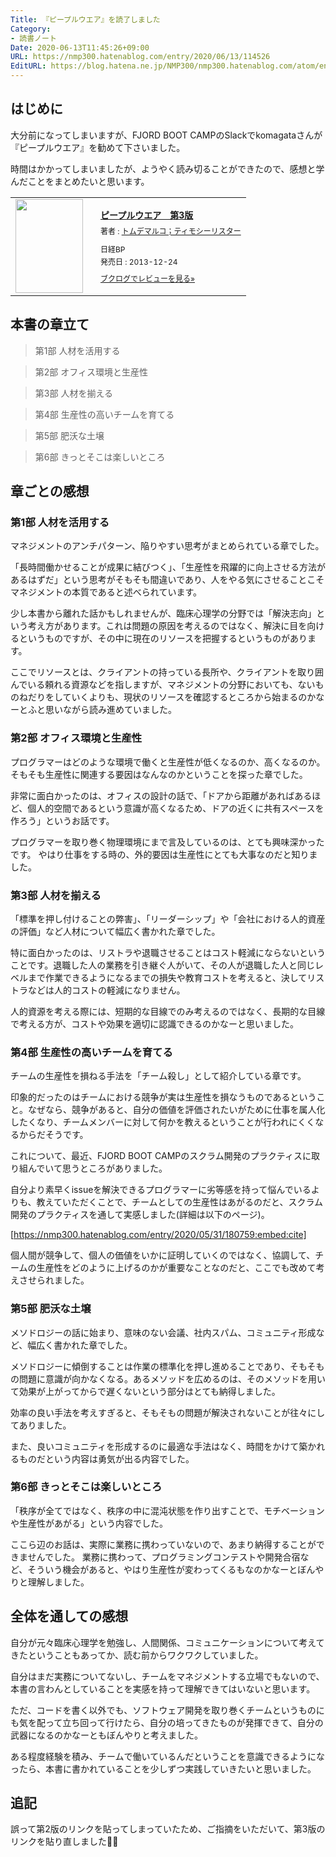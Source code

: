 ```yaml
---
Title: 『ピープルウエア』を読了しました
Category:
- 読書ノート
Date: 2020-06-13T11:45:26+09:00
URL: https://nmp300.hatenablog.com/entry/2020/06/13/114526
EditURL: https://blog.hatena.ne.jp/NMP300/nmp300.hatenablog.com/atom/entry/26006613584427198
---
```


## はじめに

大分前になってしまいますが、FJORD BOOT CAMPのSlackでkomagataさんが『ピープルウエア』を勧めて下さいました。

時間はかかってしまいましたが、ようやく読み切ることができたので、感想と学んだことをまとめたいと思います。

<div class="booklog_html"><table><tr><td class="booklog_html_image"><a href="https://www.amazon.co.jp/dp/B00I96CJWO?tag=booklogjp-default-22&linkCode=ogi&th=1&psc=1" target="_blank"><img src="https://m.media-amazon.com/images/I/51Dw+SbRbFL._SL160_.jpg" width="108" height="150" style="border:0;border-radius:0;" /></a></td><td class="booklog_html_info" style="padding-left:20px;"><div class="booklog_html_title" style="margin-bottom:10px;font-size:14px;font-weight:bold;"><a href="https://www.amazon.co.jp/dp/B00I96CJWO?tag=booklogjp-default-22&linkCode=ogi&th=1&psc=1" target="_blank">ピープルウエア　第3版</a></div><div style="margin-bottom:10px;"><div class="booklog_html_author" style="margin-bottom:15px;font-size:12px;;line-height:1.2em">著者 : <a href="https://booklog.jp/author/%E3%83%88%E3%83%A0%E3%83%87%E3%83%9E%E3%83%AB%E3%82%B3%EF%BC%9B%E3%83%86%E3%82%A3%E3%83%A2%E3%82%B7%E3%83%BC%E3%83%AA%E3%82%B9%E3%82%BF%E3%83%BC" target="_blank">トムデマルコ；ティモシーリスター</a></div><div class="booklog_html_manufacturer" style="margin-bottom:5px;font-size:12px;;line-height:1.2em">日経BP</div><div class="booklog_html_release" style="font-size:12px;;line-height:1.2em">発売日 : 2013-12-24</div></div><div class="booklog_html_link_amazon"><a href="https://booklog.jp/item/1/B00I96CJWO" style="font-size:12px;" target="_blank">ブクログでレビューを見る»</a></div></td></tr></table></div>

## 本書の章立て

> 第1部 人材を活用する

> 第2部 オフィス環境と生産性

> 第3部 人材を揃える

> 第4部 生産性の高いチームを育てる

> 第5部 肥沃な土壌

> 第6部 きっとそこは楽しいところ

## 章ごとの感想

### 第1部 人材を活用する

マネジメントのアンチパターン、陥りやすい思考がまとめられている章でした。

「長時間働かせることが成果に結びつく」、「生産性を飛躍的に向上させる方法があるはずだ」という思考がそもそも間違いであり、人をやる気にさせることこそマネジメントの本質であると述べられています。

少し本書から離れた話かもしれませんが、臨床心理学の分野では「解決志向」という考え方があります。これは問題の原因を考えるのではなく、解決に目を向けるというものですが、その中に現在のリソースを把握するというものがあります。

ここでリソースとは、クライアントの持っている長所や、クライアントを取り囲んでいる頼れる資源などを指しますが、マネジメントの分野においても、ないものねだりをしていくよりも、現状のリソースを確認するところから始まるのかなーとふと思いながら読み進めていました。

### 第2部 オフィス環境と生産性

プログラマーはどのような環境で働くと生産性が低くなるのか、高くなるのか。そもそも生産性に関連する要因はなんなのかということを探った章でした。

非常に面白かったのは、オフィスの設計の話で、「ドアから距離があればあるほど、個人的空間であるという意識が高くなるため、ドアの近くに共有スペースを作ろう」というお話です。

プログラマーを取り巻く物理環境にまで言及しているのは、とても興味深かったです。
やはり仕事をする時の、外的要因は生産性にとても大事なのだと知りました。

### 第3部 人材を揃える

「標準を押し付けることの弊害」、「リーダーシップ」や「会社における人的資産の評価」など人材について幅広く書かれた章でした。

特に面白かったのは、リストラや退職させることはコスト軽減にならないということです。退職した人の業務を引き継ぐ人がいて、その人が退職した人と同じレベルまで作業できるようになるまでの損失や教育コストを考えると、決してリストラなどは人的コストの軽減になりません。

人的資源を考える際には、短期的な目線でのみ考えるのではなく、長期的な目線で考える方が、コストや効果を適切に認識できるのかなーと思いました。

### 第4部 生産性の高いチームを育てる

チームの生産性を損ねる手法を「チーム殺し」として紹介している章です。

印象的だったのはチームにおける競争が実は生産性を損なうものであるということ。なぜなら、競争があると、自分の価値を評価されたいがために仕事を属人化したくなり、チームメンバーに対して何かを教えるということが行われにくくなるからだそうです。

これについて、最近、FJORD BOOT CAMPのスクラム開発のプラクティスに取り組んでいて思うところがありました。

自分より素早くissueを解決できるプログラマーに劣等感を持って悩んでいるよりも、教えていただくことで、チームとしての生産性はあがるのだと、スクラム開発のプラクティスを通して実感しました(詳細は以下のページ)。


[https://nmp300.hatenablog.com/entry/2020/05/31/180759:embed:cite]



個人間が競争して、個人の価値をいかに証明していくのではなく、協調して、チームの生産性をどのように上げるのかが重要なことなのだと、ここでも改めて考えさせられました。

### 第5部 肥沃な土壌

メソドロジーの話に始まり、意味のない会議、社内スパム、コミュニティ形成など、幅広く書かれた章でした。

メソドロジーに傾倒することは作業の標準化を押し進めることであり、そもそもの問題に意識が向かなくなる。あるメソッドを広めるのは、そのメソッドを用いて効果が上がってからで遅くないという部分はとても納得しました。

効率の良い手法を考えすぎると、そもそもの問題が解決されないことが往々にしてありました。

また、良いコミュニティを形成するのに最適な手法はなく、時間をかけて築かれるものだという内容は勇気が出る内容でした。

### 第6部 きっとそこは楽しいところ

「秩序が全てではなく、秩序の中に混沌状態を作り出すことで、モチベーションや生産性があがる」という内容でした。

ここら辺のお話は、実際に業務に携わっていないので、あまり納得することができませんでした。
業務に携わって、プログラミングコンテストや開発合宿など、そういう機会があると、やはり生産性が変わってくるもなのかなーとぼんやりと理解しました。

## 全体を通しての感想

自分が元々臨床心理学を勉強し、人間関係、コミュニケーションについて考えてきたということもあってか、読む前からワクワクしていました。

自分はまだ実務についてないし、チームをマネジメントする立場でもないので、本書の言わんとしていることを実感を持って理解できてはいないと思います。

ただ、コードを書く以外でも、ソフトウェア開発を取り巻くチームというものにも気を配って立ち回って行けたら、自分の培ってきたものが発揮できて、自分の武器になるのかなーともぼんやりと考えました。

ある程度経験を積み、チームで働いているんだということを意識できるようになったら、本書に書かれていることを少しずつ実践していきたいと思いました。

## 追記

誤って第2版のリンクを貼ってしまっていたため、ご指摘をいただいて、第3版のリンクを貼り直しました🙇‍♂️

